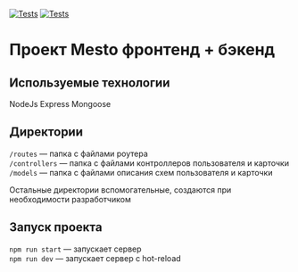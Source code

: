 [![Tests](https://github.com/dyakovlevich/express-mesto-gha/actions/workflows/tests-13-sprint.yml/badge.svg)](https://github.com/dyakovlevich/express-mesto-gha/actions/workflows/tests-13-sprint.yml) [![Tests](https://github.com/dyakovlevich/express-mesto-gha/actions/workflows/tests-14-sprint.yml/badge.svg)](https://github.com/dyakovlevich/express-mesto-gha/actions/workflows/tests-14-sprint.yml)
# Проект Mesto фронтенд + бэкенд

## Используемые технологии
NodeJs
Express
Mongoose

## Директории

`/routes` — папка с файлами роутера  
`/controllers` — папка с файлами контроллеров пользователя и карточки   
`/models` — папка с файлами описания схем пользователя и карточки  
  
Остальные директории вспомогательные, создаются при необходимости разработчиком

## Запуск проекта

`npm run start` — запускает сервер   
`npm run dev` — запускает сервер с hot-reload
